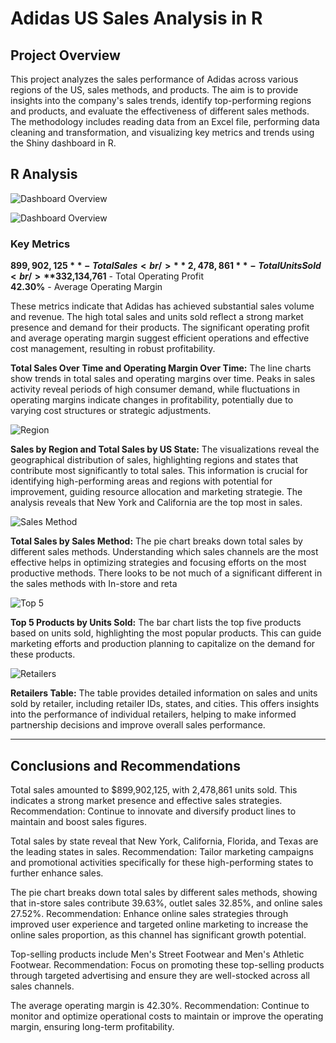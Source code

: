 # Adidas US Sales Analysis in R

## Project Overview

This project analyzes the sales performance of Adidas across various regions of the US, sales methods, and products. The aim is to provide insights into the company's sales trends, identify top-performing regions and products, and evaluate the effectiveness of different sales methods. The methodology includes reading data from an Excel file, performing data cleaning and transformation, and visualizing key metrics and trends using the Shiny dashboard in R.

## R Analysis

![Dashboard Overview](https://drive.google.com/uc?export=view&id=19XJQotNr3XnmFFm7NXBSH2sqtcWHbbpi)

![Dashboard Overview](https://drive.google.com/uc?export=view&id=1ebfbO12ERjqAG1v7mkxVGaZlfAuJ-ii1)

### Key Metrics

**$899,902,125** - Total Sales <br />
**2,478,861** - Total Units Sold <br />
**$332,134,761** - Total Operating Profit <br />
**42.30%** - Average Operating Margin <br />

These metrics indicate that Adidas has achieved substantial sales volume and revenue. The high total sales and units sold reflect a strong market presence and demand for their products. The significant operating profit and average operating margin suggest efficient operations and effective cost management, resulting in robust profitability.

**Total Sales Over Time and Operating Margin Over Time:** The line charts show trends in total sales and operating margins over time. Peaks in sales activity reveal periods of high consumer demand, while fluctuations in operating margins indicate changes in profitability, potentially due to varying cost structures or strategic adjustments.

![Region](https://drive.google.com/uc?export=view&id=1E4YgGyV7n1WmJCUVgfeS1Q7x-XGPg6ZA)

**Sales by Region and Total Sales by US State:** The visualizations reveal the geographical distribution of sales, highlighting regions and states that contribute most significantly to total sales. This information is crucial for identifying high-performing areas and regions with potential for improvement, guiding resource allocation and marketing strategie. The analysis reveals that New York and California are the top most in sales.

![Sales Method](https://drive.google.com/uc?export=view&id=15AC67VrenTSndFOXCJXw1IpAJZalIU0L)

**Total Sales by Sales Method:** The pie chart breaks down total sales by different sales methods. Understanding which sales channels are the most effective helps in optimizing strategies and focusing efforts on the most productive methods. There looks to be not much of a significant different in the sales methods with In-store and reta

![Top 5](https://drive.google.com/uc?export=view&id=1KkCdukaWg4OlZdFFrS1FO2cVhKVVIXwN)

**Top 5 Products by Units Sold:** The bar chart lists the top five products based on units sold, highlighting the most popular products. This can guide marketing efforts and production planning to capitalize on the demand for these products.

![Retailers](https://drive.google.com/uc?export=view&id=1tDZxwMi3__pilhdXYYbO8pEVY7Jzy93A)

**Retailers Table:** The table provides detailed information on sales and units sold by retailer, including retailer IDs, states, and cities. This offers insights into the performance of individual retailers, helping to make informed partnership decisions and improve overall sales performance.

---

## Conclusions and Recommendations

Total sales amounted to $899,902,125, with 2,478,861 units sold. This indicates a strong market presence and effective sales strategies. Recommendation: Continue to innovate and diversify product lines to maintain and boost sales figures.

Total sales by state reveal that New York, California, Florida, and Texas are the leading states in sales. Recommendation: Tailor marketing campaigns and promotional activities specifically for these high-performing states to further enhance sales.

The pie chart breaks down total sales by different sales methods, showing that in-store sales contribute 39.63%, outlet sales 32.85%, and online sales 27.52%. Recommendation: Enhance online sales strategies through improved user experience and targeted online marketing to increase the online sales proportion, as this channel has significant growth potential.

Top-selling products include Men's Street Footwear and Men's Athletic Footwear. Recommendation: Focus on promoting these top-selling products through targeted advertising and ensure they are well-stocked across all sales channels.

The average operating margin is 42.30%. Recommendation: Continue to monitor and optimize operational costs to maintain or improve the operating margin, ensuring long-term profitability.
